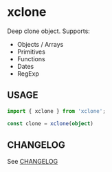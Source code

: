 xclone
===
Deep clone object. Supports:
- Objects / Arrays
- Primitives
- Functions
- Dates
- RegExp

USAGE
---
```ts
import { xclone } from 'xclone';

const clone = xclone(object)
```

CHANGELOG
---
See [CHANGELOG](CHANGELOG.md)
